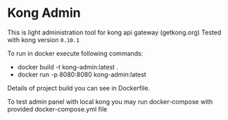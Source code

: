 # Kong Admin

This is light administration tool for kong api gateway (getkong.org)
Tested with kong version `0.10.1`

To run in docker execute following commands:
- docker build -t kong-admin:latest .
- docker run -p 8080:8080 kong-admin:latest

Details of project build you can see in Dockerfile.

To test admin panel with local kong you may run docker-compose with provided docker-compose.yml file